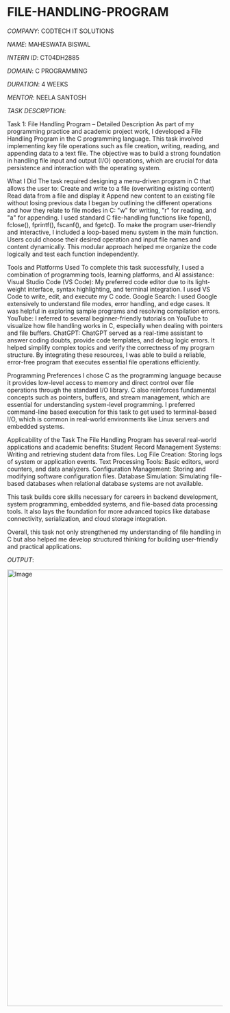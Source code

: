 # FILE-HANDLING-PROGRAM

*COMPANY*: CODTECH IT SOLUTIONS

*NAME*: MAHESWATA BISWAL

*INTERN ID*: CT04DH2885

*DOMAIN*: C PROGRAMMING

*DURATION*: 4 WEEKS

*MENTOR*: NEELA SANTOSH

*TASK DESCRIPTION*: 

Task 1: File Handling Program – Detailed Description
As part of my programming practice and academic project work, I developed a File Handling Program in the C programming language. This task involved implementing key file operations such as file creation, writing, reading, and appending data to a text file. The objective was to build a strong foundation in handling file input and output (I/O) operations, which are crucial for data persistence and interaction with the operating system.

What I Did
The task required designing a menu-driven program in C that allows the user to:
Create and write to a file (overwriting existing content)
Read data from a file and display it
Append new content to an existing file without losing previous data
I began by outlining the different operations and how they relate to file modes in C: "w" for writing, "r" for reading, and "a" for appending. I used standard C file-handling functions like fopen(), fclose(), fprintf(), fscanf(), and fgetc().
To make the program user-friendly and interactive, I included a loop-based menu system in the main function. Users could choose their desired operation and input file names and content dynamically. This modular approach helped me organize the code logically and test each function independently.

Tools and Platforms Used
To complete this task successfully, I used a combination of programming tools, learning platforms, and AI assistance:
Visual Studio Code (VS Code): My preferred code editor due to its light-weight interface, syntax highlighting, and terminal integration. I used VS Code to write, edit, and execute my C code.
Google Search: I used Google extensively to understand file modes, error handling, and edge cases. It was helpful in exploring sample programs and resolving compilation errors.
YouTube: I referred to several beginner-friendly tutorials on YouTube to visualize how file handling works in C, especially when dealing with pointers and file buffers.
ChatGPT: ChatGPT served as a real-time assistant to answer coding doubts, provide code templates, and debug logic errors. It helped simplify complex topics and verify the correctness of my program structure.
By integrating these resources, I was able to build a reliable, error-free program that executes essential file operations efficiently.

Programming Preferences
I chose C as the programming language because it provides low-level access to memory and direct control over file operations through the standard I/O library. C also reinforces fundamental concepts such as pointers, buffers, and stream management, which are essential for understanding system-level programming.
I preferred command-line based execution for this task to get used to terminal-based I/O, which is common in real-world environments like Linux servers and embedded systems.

Applicability of the Task
The File Handling Program has several real-world applications and academic benefits:
Student Record Management Systems: Writing and retrieving student data from files.
Log File Creation: Storing logs of system or application events.
Text Processing Tools: Basic editors, word counters, and data analyzers.
Configuration Management: Storing and modifying software configuration files.
Database Simulation: Simulating file-based databases when relational database systems are not available.

This task builds core skills necessary for careers in backend development, system programming, embedded systems, and file-based data processing tools. It also lays the foundation for more advanced topics like database connectivity, serialization, and cloud storage integration.

Overall, this task not only strengthened my understanding of file handling in C but also helped me develop structured thinking for building user-friendly and practical applications.

*OUTPUT*:

<img width="1918" height="1018" alt="Image" src="https://github.com/user-attachments/assets/5541de7b-2562-4e5d-8163-1b5b94b7d24a" />
